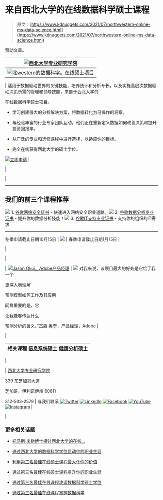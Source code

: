 # 来自西北大学的在线数据科学硕士课程

> 原文：[https://www.kdnuggets.com/2021/07/northwestern-online-ms-data-science.html](https://www.kdnuggets.com/2021/07/northwestern-online-ms-data-science.html)

赞助文章。

| [![西北大学专业研究学院](../Images/1248ac9c135dc846874ccc1a7f96afca.png)](http://sps.northwestern.edu/info/data-science-masters.php?utm_source=KDNuggets_L&utm_medium=MSDSemail&utm_term=FY21&utm_content=MSDS&utm_campaign=MSDS_KDNuggets21&src=KDNuggets_MSDSemail_julFY21_L) |
| --- |
| [![北western的数据科学。在线硕士项目](../Images/dd2aeda88c880ab242d27a1e408cd250.png)](http://sps.northwestern.edu/info/data-science-masters.php?utm_source=KDNuggets_L&utm_medium=MSDSemail&utm_term=FY21&utm_content=MSDS&utm_campaign=MSDS_KDNuggets21&src=KDNuggets_MSDSemail_julFY21_L) |

| 适用于数据驱动世界的关键技能，培养统计和分析专长，以及实施高层次数据驱动决策所需的管理和领导技能，来自于西北大学的

在线数据科学硕士项目。

+   学习创建强大的分析解决方案，将数据转化为可操作的洞察。

+   与经验丰富的行业专家团队互动，他们正在重新定义数据如何改善决策和提升投资回报率。

+   从广泛的专业和选修课程中进行选择，以适应你的目标。

+   完全在线获得西北大学的硕士学位。

[![立即申请](../Images/c7a72410329057fdd94614717d5031af.png)](http://sps.northwestern.edu/info/data-science-masters.php?utm_source=KDNuggets_L&utm_medium=MSDSemail&utm_term=FY21&utm_content=MSDS&utm_campaign=MSDS_KDNuggets21&src=KDNuggets_MSDSemail_julFY21_L) |

|

&#124;

* * *

## 我们的前三个课程推荐

![](../Images/0244c01ba9267c002ef39d4907e0b8fb.png) 1\. [谷歌网络安全证书](https://www.kdnuggets.com/google-cybersecurity) - 快速进入网络安全职业道路。![](../Images/e225c49c3c91745821c8c0368bf04711.png) 2\. [谷歌数据分析专业证书](https://www.kdnuggets.com/google-data-analytics) - 提升你的数据分析技能！![](../Images/0244c01ba9267c002ef39d4907e0b8fb.png) 3\. [谷歌IT支持专业证书](https://www.kdnuggets.com/google-itsupport) - 支持你的组织的IT需求

* * *

冬季申请截止日期10月15日 &#124; ![](../Images/11b43efc8640cb5dd5ed46395ce64c5c.png) &#124; 春季申请截止日期1月15日 &#124;

|

|

&#124; [![Jason Okui，Adobe产品经理](../Images/3f8ab4071ce133ffcf9dd313dd008215.png)](http://sps.northwestern.edu/info/data-science-masters.php?utm_source=KDNuggets_L&utm_medium=MSDSemail&utm_term=FY21&utm_content=MSDS&utm_campaign=MSDS_KDNuggets21&src=KDNuggets_MSDSemail_julFY21_L) &#124; ![](../Images/de347efc7f158baf3ec223fe165b34d9.png) 对我来说，该项目最大的好处是它给了我一个

更深入地理解

预测模型如何工作及其应用

同样重要的是，它

让我能够传达什么

预测分析的含义。”杰森·奥奎，产品经理，Adobe &#124;

|

| 相关课程 [信息系统硕士](http://sps.northwestern.edu/info/information-systems.php?utm_source=KDNuggets_L&utm_medium=MSDSemail&utm_term=FY21&utm_content=MSDS&utm_campaign=MSDS_KDNuggets21&src=KDNuggets_MSDSemail_julFY21_L) [健康分析硕士](https://sps.northwestern.edu/info/health-analytics.php?utm_source=KDNuggets_L&utm_medium=MSDSemail&utm_term=FY21&utm_content=MSDS&utm_campaign=MSDS_KDNuggets21&src=KDNuggets_MSDSemail_julFY21_L) |
| --- |

|

&#124; [西北大学专业研究学院](http://sps.northwestern.edu/info/data-science-masters.php?utm_source=KDNuggets_L&utm_medium=MSDSemail&utm_term=FY21&utm_content=MSDS&utm_campaign=MSDS_KDNuggets21&src=KDNuggets_MSDSemail_julFY21_L)

339 东芝加哥大道

芝加哥，伊利诺伊州 60611

312-503-2579 &#124; 与我们联系 [![Twitter](../Images/c902e6af1f67d7dd8bf96f4102241246.png)](https://twitter.com/northwesternsps)  [![LinkedIn](../Images/4083f8b883890c2936a5282daa36cfe1.png)](https://www.linkedin.com/company/northwestern-university-school-of-professional-studies)  [![Facebook](../Images/71f0e30bab0cc48d51442faaee55b10d.png)](https://www.facebook.com/northwesternsps)  [![YouTube](../Images/6bbecc1473bcd3a8cf8fffc18b315e65.png)](https://www.youtube.com/channel/UCxWMvagv-JJhs-8l_RqkwIA)  [![Instagram](../Images/92de262cec8cb57f2a5d686c3e975113.png)](https://www.instagram.com/northwesternsps/) &#124;

|

### 更多相关话题

+   [托马斯·米勒博士探讨西北大学的在线…](https://www.kdnuggets.com/2024/05/nwu/thomas-miller-phd-explores-northwestern-universitys-online-graduate-programs-in-data-science)

+   [通过西北大学的数据科学学位启动你的职业生涯](https://www.kdnuggets.com/2022/04/nwu-launch-career-northwestern-data-science-degree.html)

+   [利用第三名最佳在线硕士课程最大化你的价值](https://www.kdnuggets.com/2023/05/bay-path-maximize-value-online-masters-data-science.html)

+   [通过第三名最佳在线硕士课程提升你的职业生涯](https://www.kdnuggets.com/2023/07/bay-path-advance-career-3rd-best-online-masters-data-science-program.html)

+   [通过第三名最佳在线课程攻读数据科学硕士学位](https://www.kdnuggets.com/2023/09/bay-path-pursue-masters-data-science-3rd-best-online-program)

+   [通过第三名最佳在线课程掌握数据科学](https://www.kdnuggets.com/2023/11/bay-path-master-data-science-3rd-best-online-program)
